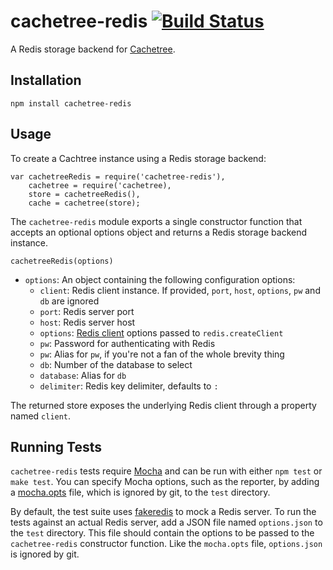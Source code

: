 # cachetree-redis [![Build Status](https://secure.travis-ci.org/davidwood/cachetree-redis.png)](http://travis-ci.org/davidwood/cachetree-redis)

A Redis storage backend for [Cachetree](https://github.com/davidwood/cachetree).

## Installation

    npm install cachetree-redis

## Usage

To create a Cachtree instance using a Redis storage backend:

```
var cachetreeRedis = require('cachetree-redis'),
    cachetree = require('cachetree),
    store = cachetreeRedis(),
    cache = cachetree(store);
```

The `cachetree-redis` module exports a single constructor function that accepts an optional options object and returns a Redis storage backend instance.

`cachetreeRedis(options)`

* `options`: An object containing the following configuration options:
    * `client`: Redis client instance. If provided, `port`, `host`, `options`, `pw` and `db` are ignored
    * `port`: Redis server port
    * `host`: Redis server host
    * `options`: [Redis client](https://github.com/mranney/node_redis) options passed to `redis.createClient`
    * `pw`: Password for authenticating with Redis
    * `pw`: Alias for `pw`, if you're not a fan of the whole brevity thing
    * `db`: Number of the database to select
    * `database`: Alias for `db`
    * `delimiter`: Redis key delimiter, defaults to `:`

The returned store exposes the underlying Redis client through a property named `client`.

## Running Tests

`cachetree-redis` tests require [Mocha](http://visionmedia.github.com/mocha/) and can be run with either `npm test` or `make test`.  You can specify Mocha options, such as the reporter, by adding a [mocha.opts](http://visionmedia.github.com/mocha/#mocha.opts) file, which is ignored by git, to the `test` directory.

By default, the test suite uses [fakeredis](https://npmjs.org/package/fakeredis) to mock a Redis server.  To run the tests against an actual Redis server, add a JSON file named `options.json` to the `test` directory. This file should contain the options to be passed to the `cachetree-redis` constructor function.  Like the `mocha.opts` file, `options.json` is ignored by git.
